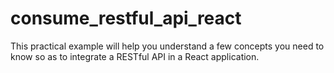 # consume_restful_api_react
This practical example will help you understand a few concepts you need to know so as to integrate a RESTful API in a React application.
